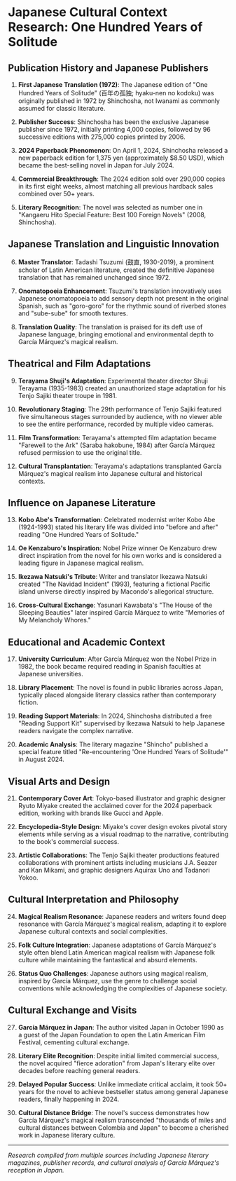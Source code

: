 # Japanese Cultural Context Research: One Hundred Years of Solitude

## Publication History and Japanese Publishers

1. **First Japanese Translation (1972)**: The Japanese edition of "One Hundred Years of Solitude" (百年の孤独; hyaku-nen no kodoku) was originally published in 1972 by Shinchosha, not Iwanami as commonly assumed for classic literature.

2. **Publisher Success**: Shinchosha has been the exclusive Japanese publisher since 1972, initially printing 4,000 copies, followed by 96 successive editions with 275,000 copies printed by 2006.

3. **2024 Paperback Phenomenon**: On April 1, 2024, Shinchosha released a new paperback edition for 1,375 yen (approximately $8.50 USD), which became the best-selling novel in Japan for July 2024.

4. **Commercial Breakthrough**: The 2024 edition sold over 290,000 copies in its first eight weeks, almost matching all previous hardback sales combined over 50+ years.

5. **Literary Recognition**: The novel was selected as number one in "Kangaeru Hito Special Feature: Best 100 Foreign Novels" (2008, Shinchosha).

## Japanese Translation and Linguistic Innovation

6. **Master Translator**: Tadashi Tsuzumi (鼓直, 1930-2019), a prominent scholar of Latin American literature, created the definitive Japanese translation that has remained unchanged since 1972.

7. **Onomatopoeia Enhancement**: Tsuzumi's translation innovatively uses Japanese onomatopoeia to add sensory depth not present in the original Spanish, such as "goro-goro" for the rhythmic sound of riverbed stones and "sube-sube" for smooth textures.

8. **Translation Quality**: The translation is praised for its deft use of Japanese language, bringing emotional and environmental depth to García Márquez's magical realism.

## Theatrical and Film Adaptations

9. **Terayama Shuji's Adaptation**: Experimental theater director Shuji Terayama (1935-1983) created an unauthorized stage adaptation for his Tenjo Sajiki theater troupe in 1981.

10. **Revolutionary Staging**: The 29th performance of Tenjo Sajiki featured five simultaneous stages surrounded by audience, with no viewer able to see the entire performance, recorded by multiple video cameras.

11. **Film Transformation**: Terayama's attempted film adaptation became "Farewell to the Ark" (Saraba hakobune, 1984) after García Márquez refused permission to use the original title.

12. **Cultural Transplantation**: Terayama's adaptations transplanted García Márquez's magical realism into Japanese cultural and historical contexts.

## Influence on Japanese Literature

13. **Kobo Abe's Transformation**: Celebrated modernist writer Kobo Abe (1924-1993) stated his literary life was divided into "before and after" reading "One Hundred Years of Solitude."

14. **Oe Kenzaburo's Inspiration**: Nobel Prize winner Oe Kenzaburo drew direct inspiration from the novel for his own works and is considered a leading figure in Japanese magical realism.

15. **Ikezawa Natsuki's Tribute**: Writer and translator Ikezawa Natsuki created "The Navidad Incident" (1993), featuring a fictional Pacific island universe directly inspired by Macondo's allegorical structure.

16. **Cross-Cultural Exchange**: Yasunari Kawabata's "The House of the Sleeping Beauties" later inspired García Márquez to write "Memories of My Melancholy Whores."

## Educational and Academic Context

17. **University Curriculum**: After García Márquez won the Nobel Prize in 1982, the book became required reading in Spanish faculties at Japanese universities.

18. **Library Placement**: The novel is found in public libraries across Japan, typically placed alongside literary classics rather than contemporary fiction.

19. **Reading Support Materials**: In 2024, Shinchosha distributed a free "Reading Support Kit" supervised by Ikezawa Natsuki to help Japanese readers navigate the complex narrative.

20. **Academic Analysis**: The literary magazine "Shincho" published a special feature titled "Re-encountering 'One Hundred Years of Solitude'" in August 2024.

## Visual Arts and Design

21. **Contemporary Cover Art**: Tokyo-based illustrator and graphic designer Ryuto Miyake created the acclaimed cover for the 2024 paperback edition, working with brands like Gucci and Apple.

22. **Encyclopedia-Style Design**: Miyake's cover design evokes pivotal story elements while serving as a visual roadmap to the narrative, contributing to the book's commercial success.

23. **Artistic Collaborations**: The Tenjo Sajiki theater productions featured collaborations with prominent artists including musicians J.A. Seazer and Kan Mikami, and graphic designers Aquirax Uno and Tadanori Yokoo.

## Cultural Interpretation and Philosophy

24. **Magical Realism Resonance**: Japanese readers and writers found deep resonance with García Márquez's magical realism, adapting it to explore Japanese cultural contexts and social complexities.

25. **Folk Culture Integration**: Japanese adaptations of García Márquez's style often blend Latin American magical realism with Japanese folk culture while maintaining the fantastical and absurd elements.

26. **Status Quo Challenges**: Japanese authors using magical realism, inspired by García Márquez, use the genre to challenge social conventions while acknowledging the complexities of Japanese society.

## Cultural Exchange and Visits

27. **García Márquez in Japan**: The author visited Japan in October 1990 as a guest of the Japan Foundation to open the Latin American Film Festival, cementing cultural exchange.

28. **Literary Elite Recognition**: Despite initial limited commercial success, the novel acquired "fierce adoration" from Japan's literary elite over decades before reaching general readers.

29. **Delayed Popular Success**: Unlike immediate critical acclaim, it took 50+ years for the novel to achieve bestseller status among general Japanese readers, finally happening in 2024.

30. **Cultural Distance Bridge**: The novel's success demonstrates how García Márquez's magical realism transcended "thousands of miles and cultural distances between Colombia and Japan" to become a cherished work in Japanese literary culture.

---

*Research compiled from multiple sources including Japanese literary magazines, publisher records, and cultural analysis of García Márquez's reception in Japan.*